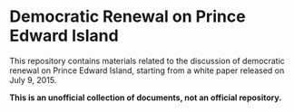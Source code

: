 # Democratic Renewal on Prince Edward Island

This repository contains materials related to the discussion of democratic renewal on Prince Edward Island, starting from a white paper released on July 9, 2015.

**This is an unofficial collection of documents, not an official repository.**
